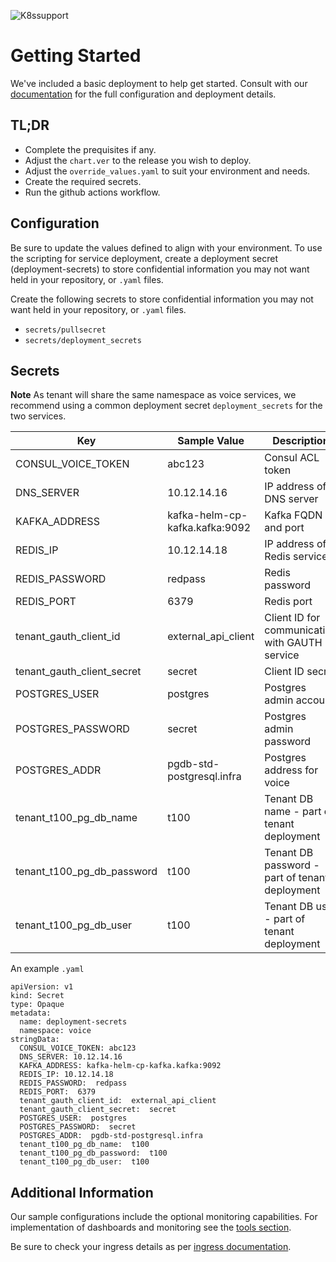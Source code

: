 ![K8ssupport](https://badgen.net/badge/supported%20K8s%20release/1.22/cyan)
# Getting Started
We've included a basic deployment to help get started.
Consult with our [documentation](https://all.docs.genesys.com/VM/Current/VMPEGuide/Overview) for the full configuration and deployment details.

## TL;DR
- Complete the prequisites if any.
- Adjust the `chart.ver` to the release you wish to deploy.
- Adjust the `override_values.yaml` to suit your environment and needs.
- Create the required secrets.
- Run the github actions workflow.

## Configuration

Be sure to update the values defined to align with your environment.
To use the scripting for service deployment, create a deployment secret (deployment-secrets) to store confidential information you may not want held in your repository, or `.yaml` files. 

Create the following secrets to store confidential information you may not want held in your repository, or `.yaml` files. 
- `secrets/pullsecret`
- `secrets/deployment_secrets`

## Secrets 

**Note** As tenant will share the same namespace as voice services, we recommend using a common deployment secret `deployment_secrets` for the two services. 


|Key|Sample Value|Description
|-|-|-
CONSUL_VOICE_TOKEN|abc123|Consul ACL token
DNS_SERVER|10.12.14.16 |IP address of DNS server
KAFKA_ADDRESS|kafka-helm-cp-kafka.kafka:9092| Kafka FQDN and port
REDIS_IP|10.12.14.18 | IP address of Redis service
REDIS_PASSWORD| redpass| Redis password
REDIS_PORT| 6379| Redis port
tenant_gauth_client_id| external_api_client| Client ID for communicating with GAUTH service
tenant_gauth_client_secret| secret | Client ID secret 
POSTGRES_USER| postgres| Postgres admin account 
POSTGRES_PASSWORD| secret| Postgres admin password 
POSTGRES_ADDR| pgdb-std-postgresql.infra | Postgres address for voice
tenant_t100_pg_db_name| t100 | Tenant DB name - part of tenant deployment
tenant_t100_pg_db_password| t100| Tenant DB password - part of tenant deployment
tenant_t100_pg_db_user| t100|Tenant DB user - part of tenant deployment                     

An example `.yaml`
```
apiVersion: v1
kind: Secret
type: Opaque
metadata:
  name: deployment-secrets
  namespace: voice
stringData:
  CONSUL_VOICE_TOKEN: abc123
  DNS_SERVER: 10.12.14.16
  KAFKA_ADDRESS: kafka-helm-cp-kafka.kafka:9092
  REDIS_IP: 10.12.14.18
  REDIS_PASSWORD:  redpass
  REDIS_PORT:  6379
  tenant_gauth_client_id:  external_api_client
  tenant_gauth_client_secret:  secret
  POSTGRES_USER:  postgres
  POSTGRES_PASSWORD:  secret
  POSTGRES_ADDR:  pgdb-std-postgresql.infra
  tenant_t100_pg_db_name:  t100
  tenant_t100_pg_db_password:  t100
  tenant_t100_pg_db_user:  t100
```                   

## Additional Information

Our sample configurations include the optional monitoring capabilities. For implementation of dashboards and monitoring see the [tools section](/tools).

Be sure to check your ingress details as per [ingress documentation](/doc/ingress.md).
